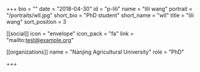 +++
bio = ""
date = "2018-04-30"
id = "p-lili"
name = "lili wang"
portrait = "/portraits/wll.jpg"
short_bio = "PhD student"
short_name = "wll"
title = "lili wang"
sort_position = 3

[[social]]
    icon = "envelope"
    icon_pack = "fa"
    link = "mailto:test@example.org"

[[organizations]]
    name = "Nanjing Agricultural University"
    role = "PhD"

+++